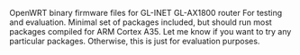 OpenWRT binary firmware files for GL-INET GL-AX1800 router
For testing and evaluation.
Minimal set of packages included, but should run most packages compiled for ARM Cortex A35.
Let me know if you want to try any particular packages.
Otherwise, this is just for evaluation purposes.
